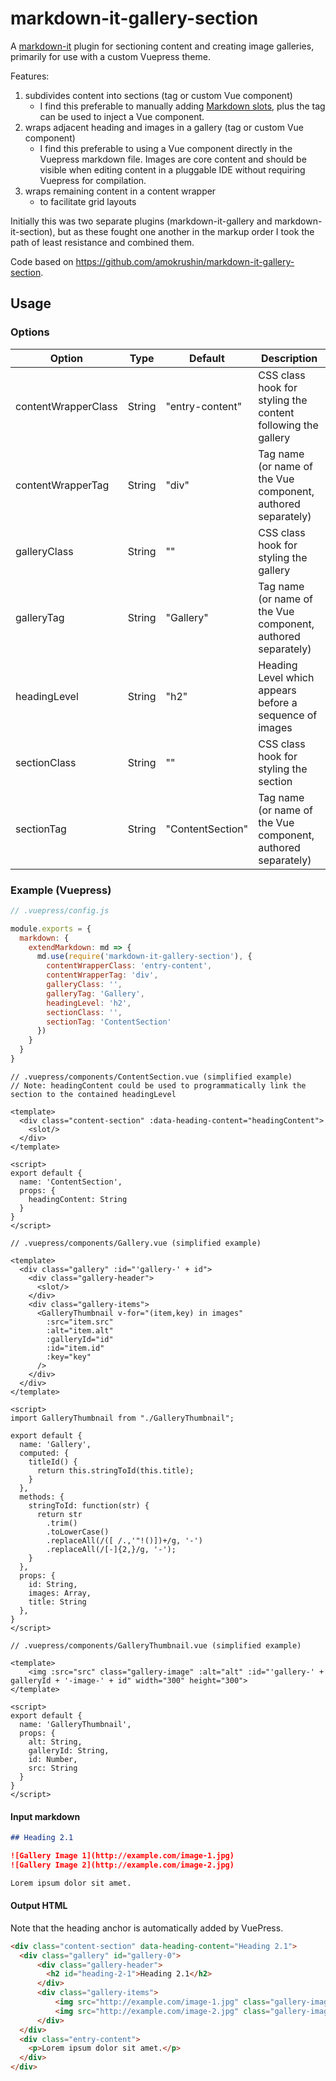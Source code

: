 # markdown-it-gallery-section

A [markdown-it](https://github.com/markdown-it/markdown-it) plugin for sectioning content and creating image galleries, primarily for use with a custom Vuepress theme.

Features:

1. subdivides content into sections (tag or custom Vue component)
   * I find this preferable to manually adding [Markdown slots](https://vuepress.vuejs.org/guide/markdown-slot.html), plus the tag can be used to inject a Vue component.
2. wraps adjacent heading and images in a gallery (tag or custom Vue component)
   * I find this preferable to using a Vue component directly in the Vuepress markdown file. Images are core content and should be visible when editing content in a pluggable IDE without requiring Vuepress for compilation.
3. wraps remaining content in a content wrapper
   * to facilitate grid layouts

Initially this was two separate plugins (markdown-it-gallery and markdown-it-section), but as these fought one another in the markup order I took the path of least resistance and combined them.

Code based on <https://github.com/amokrushin/markdown-it-gallery-section>.

## Usage

### Options

| Option              | Type    | Default          | Description                                                  |
|---------------------|---------|------------------|--------------------------------------------------------------|
| contentWrapperClass | String  | "entry-content"  | CSS class hook for styling the content following the gallery |
| contentWrapperTag   | String  | "div"            | Tag name (or name of the Vue component, authored separately) |
| galleryClass        | String  | ""               | CSS class hook for styling the gallery                       |
| galleryTag          | String  | "Gallery"        | Tag name (or name of the Vue component, authored separately) |
| headingLevel        | String  | "h2"             | Heading Level which appears before a sequence of images      |
| sectionClass        | String  | ""               | CSS class hook for styling the section                       |
| sectionTag          | String  | "ContentSection" | Tag name (or name of the Vue component, authored separately) |

### Example (Vuepress)

```js
// .vuepress/config.js

module.exports = {
  markdown: {
    extendMarkdown: md => {
      md.use(require('markdown-it-gallery-section'), {
        contentWrapperClass: 'entry-content',
        contentWrapperTag: 'div',
        galleryClass: '',
        galleryTag: 'Gallery',
        headingLevel: 'h2',
        sectionClass: '', 
        sectionTag: 'ContentSection'
      })
    }
  }
}
```

```vue
// .vuepress/components/ContentSection.vue (simplified example)
// Note: headingContent could be used to programmatically link the section to the contained headingLevel

<template>
  <div class="content-section" :data-heading-content="headingContent">
    <slot/>
  </div>
</template>

<script>
export default {
  name: 'ContentSection',
  props: {
    headingContent: String
  }
}
</script>
```

```vue
// .vuepress/components/Gallery.vue (simplified example)

<template>
  <div class="gallery" :id="'gallery-' + id">
    <div class="gallery-header">
      <slot/>
    </div>
    <div class="gallery-items">
      <GalleryThumbnail v-for="(item,key) in images"
        :src="item.src"
        :alt="item.alt"
        :galleryId="id"
        :id="item.id"
        :key="key"
      />
    </div>
  </div>
</template>

<script>
import GalleryThumbnail from "./GalleryThumbnail";

export default {
  name: 'Gallery',
  computed: {
    titleId() {
      return this.stringToId(this.title);
    }
  },
  methods: {
    stringToId: function(str) {
      return str
        .trim()
        .toLowerCase()
        .replaceAll(/([ /.,'"!()])+/g, '-')
        .replaceAll(/[-]{2,}/g, '-');
    }
  },
  props: {
    id: String,
    images: Array,
    title: String
  },
}
</script>
```

```vue
// .vuepress/components/GalleryThumbnail.vue (simplified example)

<template>
    <img :src="src" class="gallery-image" :alt="alt" :id="'gallery-' + galleryId + '-image-' + id" width="300" height="300">
</template>

<script>
export default {
  name: 'GalleryThumbnail',
  props: {
    alt: String,
    galleryId: String,
    id: Number,
    src: String
  }
}
</script>
```

#### Input markdown

```md
## Heading 2.1

![Gallery Image 1](http://example.com/image-1.jpg)
![Gallery Image 2](http://example.com/image-2.jpg)

Lorem ipsum dolor sit amet.
```

#### Output HTML

Note that the heading anchor is automatically added by VuePress.

```html
<div class="content-section" data-heading-content="Heading 2.1">
  <div class="gallery" id="gallery-0">
      <div class="gallery-header">
        <h2 id="heading-2-1">Heading 2.1</h2>
      </div>
      <div class="gallery-items">
          <img src="http://example.com/image-1.jpg" class="gallery-image" alt="Gallery Image 1" id="gallery-0-image-0" width="300" height="300">
          <img src="http://example.com/image-2.jpg" class="gallery-image" alt="Gallery Image 2" id="gallery-0-image-1" width="300" height="300">
      </div>
  </div>
  <div class="entry-content">
    <p>Lorem ipsum dolor sit amet.</p>
  </div>
</div>
```
